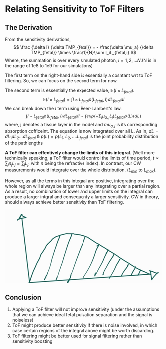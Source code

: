 # Relating Sensitivity to ToF Filters
## The Derivation
From the sensitivity derivations,
$$
\frac {\delta I} {\delta TMP_{fetal}} = - \frac{\delta \mu_a} {\delta TMP_{fetal}} \times \frac{1}{N}\sum I_iL_{fetal,i}
$$
Where, the summation is over every simulated photon, $i = 1, 2, ... N$.(N is in the range of 1e8 to 1e9 for our simulations)

The first term on the right-hand side is essentially a cosntant wrt to ToF filtering. So, we can focus on the second term for now.  

The second term is essentially the expected value, $\mathbb{E}(I\times L_{fetal})$.  
$$
\mathbb{E}(I\times L_{fetal}) = \int I\times L_{fetal} p(L_{fetal}, I)dL_{fetal}dI
$$
We can break down the $I$ term using Beer-Lambert's law.
$$
\int I\times L_{fetal} p(L_{fetal}, I)dL_{fetal}dI = \int exp(-\sum_j\mu_{a,j} L_j)L_{fetal} p(L)(dL)
$$
where, j denotes a tissue layer in the model and $mu_{a,j}$ is its corresponding absorption cofficeint. The equation is now integrated over all L. As in, $dL = dL_1 dL_2 ... dL_{fetal}$  & $p(L) = p(L_1, L_2, ....L_{fetal})$ is the joint probability distribution of the pathlengths 

__A ToF filter can effectively change the limits of this integral__. (Well more technically speaking, a ToF filter would control the limits of time period, $t \propto \sum_j n_jL_j \approx \sum_jL_j$, with $n$ being the refractive index). In contrast, our CW measurements would integrate over the whole distribution. ($L_{min}$ to $L_{max}$).  

However, as all the terms in this integral are positive, integrating over the whole region will always be larger than any integrating over a partial region. As a result, no combination of lower and upper limits on the integral can produce a larger intgral and consequenty a larger sensitivity. CW in theory, should always achieve better sensitivity than ToF filtering. 


![dist](figures/dist_example.jpg)

## Conclusion
1. Applying a ToF filter will not improve sensitivity (under the assumptions that we can achieve ideal fetal pulsation separation and the signal is noiseless)
2. ToF might produce better sensitivity if there is noise involved, in which case certain regions of the integral above might be worth discarding.
3. ToF filtering might be better used for signal filtering rather than sensitivity boosting